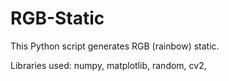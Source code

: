# RGB-Static
This Python script generates RGB (rainbow) static.

Libraries used:
  numpy,
  matplotlib,
  random,
  cv2,
